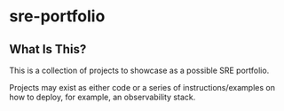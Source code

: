 # sre-portfolio

## What Is This?

This is a collection of projects to showcase as a possible SRE portfolio.

Projects may exist as either code or a series of instructions/examples on how to deploy, for example, an observability stack.
